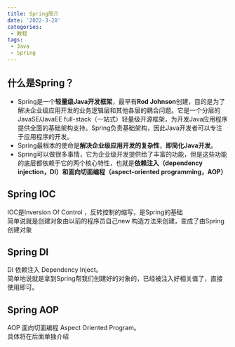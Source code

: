 ```yaml
---
title: Spring简介
date: '2022-3-28'
categories:
 - 教程
tags:
 - Java
 - Spring
---
```


## 什么是Spring？
- Spring是一个**轻量级Java开发框架**，最早有**Rod Johnson**创建，目的是为了解决企业级应用开发的业务逻辑层和其他各层的耦合问题。它是一个分层的JavaSE/JavaEE full-stack（一站式）轻量级开源框架，为开发Java应用程序提供全面的基础架构支持。Spring负责基础架构，因此Java开发者可以专注于应用程序的开发。<br>
- Spring最根本的使命是**解决企业级应用开发的复杂性**，**即简化Java开发**。<br>
- Spring可以做很多事情，它为企业级开发提供给了丰富的功能，但是这些功能的底层都依赖于它的两个核心特性，也就是**依赖注入（dependency injection，DI）**和**面向切面编程（aspect-oriented programming，AOP）**

## Spring IOC
IOC是Inversion Of Control ，反转控制的缩写，是Spring的基础<br>
简单说就是创建对象由以前的程序员自己new 构造方法来创建，变成了由Spring创建对象

## Spring DI
DI 依赖注入 Dependency Inject。<br>
简单地说就是拿到Spring帮我们创建好的对象的，已经被注入好相关值了，直接使用即可。

## Spring AOP
AOP 面向切面编程 Aspect Oriented Program。<br>
具体将在后面单独介绍



